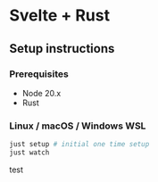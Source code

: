 # Svelte + Rust

## Setup instructions

### Prerequisites

- Node 20.x
- Rust

### Linux / macOS / Windows WSL
```sh
just setup # initial one time setup
just watch
```

test
